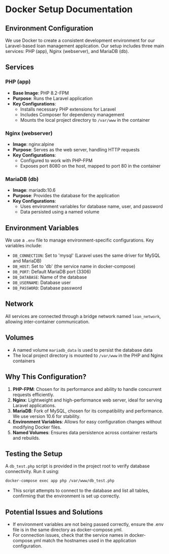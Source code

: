 # Docker Setup Documentation

## Environment Configuration

We use Docker to create a consistent development environment for our Laravel-based loan management application. Our setup includes three main services: PHP (app), Nginx (webserver), and MariaDB (db).

## Services

### PHP (app)

- **Base Image**: PHP 8.2-FPM
- **Purpose**: Runs the Laravel application
- **Key Configurations**:
  - Installs necessary PHP extensions for Laravel
  - Includes Composer for dependency management
  - Mounts the local project directory to `/var/www` in the container

### Nginx (webserver)

- **Image**: nginx:alpine
- **Purpose**: Serves as the web server, handling HTTP requests
- **Key Configurations**:
  - Configured to work with PHP-FPM
  - Exposes port 8080 on the host, mapped to port 80 in the container

### MariaDB (db)

- **Image**: mariadb:10.6
- **Purpose**: Provides the database for the application
- **Key Configurations**:
  - Uses environment variables for database name, user, and password
  - Data persisted using a named volume

## Environment Variables

We use a `.env` file to manage environment-specific configurations. Key variables include:

- `DB_CONNECTION`: Set to 'mysql' (Laravel uses the same driver for MySQL and MariaDB)
- `DB_HOST`: Set to 'db' (the service name in docker-compose)
- `DB_PORT`: Default MariaDB port (3306)
- `DB_DATABASE`: Name of the database
- `DB_USERNAME`: Database user
- `DB_PASSWORD`: Database password

## Network

All services are connected through a bridge network named `loan_network`, allowing inter-container communication.

## Volumes

- A named volume `mariadb_data` is used to persist the database data
- The local project directory is mounted to `/var/www` in the PHP and Nginx containers

## Why This Configuration?

1. **PHP-FPM**: Chosen for its performance and ability to handle concurrent requests efficiently.
2. **Nginx**: Lightweight and high-performance web server, ideal for serving Laravel applications.
3. **MariaDB**: Fork of MySQL, chosen for its compatibility and performance. We use version 10.6 for stability.
4. **Environment Variables**: Allows for easy configuration changes without modifying Docker files.
5. **Named Volumes**: Ensures data persistence across container restarts and rebuilds.

## Testing the Setup

A `db_test.php` script is provided in the project root to verify database connectivity. Run it using:

```bash
docker-compose exec app php /var/www/db_test.php
```
- This script attempts to connect to the database and list all tables, confirming that the environment is set up correctly.

## Potential Issues and Solutions
- If environment variables are not being passed correctly, ensure the .env file is in the same directory as docker-compose.yml.
- For connection issues, check that the service names in docker-compose.yml match the hostnames used in the application configuration.